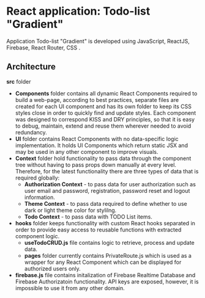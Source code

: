 # React application: Todo-list "Gradient"

Application Todo-list "Gradient" is developed using JavaScript, ReactJS, Firebase, React Router, CSS .

## Architecture
**src** folder
- **Components** folder contains all dynamic React Components required to build a web-page, according to best practices, separate files are created for each UI component and has its own folder to keep its CSS styles close in order to quickly find and update styles. Each component was designed to correspond KISS and DRY principles, so that it is easy to debug, maintain, extend and reuse them wherever needed to avoid redundancy.
- **UI** folder contains React Components with no data-specific logic implementation. It holds UI Components which return static JSX and may be used in any other component to improve visuals.
- **Context** folder hold functionality to pass data through the component tree without having to pass props down manually at every level. Therefore, for the latest functionality there are three types of data that is required globally: 
  - **Authorization Context** - to pass data for user authorization such as user email and password, registration, password reset and logout information.
  - **Theme Context** - to pass data required to define whether to use dark or light theme color for stylilng.
  - **Todo Context** - to pass data with TODO List items.
- **hooks** folder keeps functionality with custom React hooks separated in order to provide easy access to reusable functions with extracted component logic.
  - **useTodoCRUD.js** file contains logic to retrieve, process and update data.
  - **pages** folder currently contains PrivateRoute.js which is used as a wrapper for any React Component which can be displayed for authorized users only.
- **firebase.js** file contains initalization of Firebase Realtime Database and Firebase Authorizatoin functionality. API keys are exposed, however, it is impossible to use it from any other domain.
